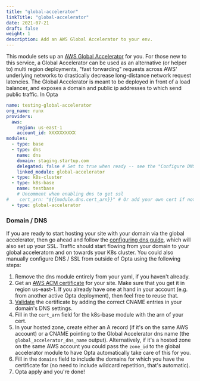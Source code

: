 ```yaml
---
title: "global-accelerator"
linkTitle: "global-accelerator"
date: 2021-07-21
draft: false
weight: 1
description: Add an AWS Global Accelerator to your env.
---
```


This module sets up an [AWS Global Accelerator](https://aws.amazon.com/global-accelerator/) for you. For those new to 
this service, a Global Accelerator can be used as an alternative (or helper to) multi region deployments, "fast 
forwarding" requests across AWS' underlying networks to drastically decrease long-distance network request latencies.
The Global Accelerator is meant to be deployed in front of a load balancer, and exposes a domain and public ip addresses
to which send public traffic. In Opta

```yaml
name: testing-global-accelerator
org_name: runx
providers:
  aws:
    region: us-east-1
    account_id: XXXXXXXXXX
modules:
  - type: base
  - type: dns 
    name: dns
    domain: staging.startup.com
    delegated: false # Set to true when ready -- see the "Configure DNS" page
    linked_module: global-accelerator
  - type: k8s-cluster
  - type: k8s-base
    name: testbase
    # Uncomment when enabling dns to get ssl
#    cert_arn: "${{module.dns.cert_arn}}" # Or add your own cert if not using Opta's dns module
  - type: global-accelerator
```

### Domain / DNS
If you are ready to start hosting your site with your domain via the global accelerator, then go ahead and follow
the [configuring dns guide](/features/dns-and-cert/dns), which will also set up your SSL. Traffic should
start flowing from your domain to your global acceleratorn and on towards your K8s cluster. You could
also manually configure DNS / SSL from outside of Opta using the following steps:
1. Remove the dns module entirely from your yaml, if you haven't already.
2. Get an [AWS ACM certificate](https://docs.aws.amazon.com/acm/latest/userguide/gs-acm-request-public.html) for your site.
   Make sure that you get it in region us-east-1. If you already have one at hand in your account (e.g. from another
   active Opta deployment), then feel free to reuse that.
3. [Validate](https://docs.aws.amazon.com/acm/latest/userguide/dns-validation.html) the certificate by adding the correct CNAME entries in your domain's DNS settings.
4. Fill in the `cert_arn` field for the k8s-base module with the arn of your cert.
5. In your hosted zone, create either an A record (if it's on the same AWS account) or a CNAME pointing to the Global Accelerator
   dns name (the `global_accelerator_dns_name` output). Alternatively, if it's a hosted zone on the same AWS account you could pass the `zone_id` to the
   global accelerator module to have Opta automatically take care of this for you.
6. Fill in the `domains` field to include the domains for which you have the certificate for (no need to include wildcard repetition, that's automatic).
7. Opta apply and you're done!